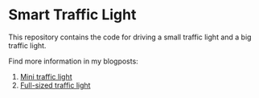# Smart Traffic Light

This repository contains the code for driving a small traffic light and a big traffic light.

Find more information in my blogposts:
1. [Mini traffic light](https://joszuijderwijk.nl/blog/traffic-light-2)
2. [Full-sized traffic light](https://joszuijderwijk.nl/blog/traffic-light-3)

